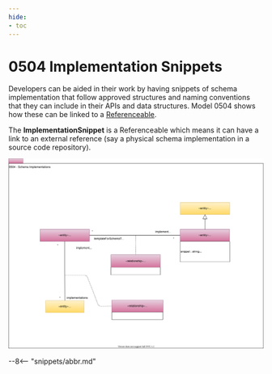 ```yaml
---
hide:
- toc
---
```


<!-- SPDX-License-Identifier: CC-BY-4.0 -->
<!-- Copyright Contributors to the ODPi Egeria project. -->

# 0504 Implementation Snippets

Developers can be aided in their work by having snippets of schema implementation that follow approved structures
and naming conventions that they can include in their APIs and data structures.
Model 0504 shows how these can be linked to a [Referenceable](0010-Base-Model.md).

The **ImplementationSnippet** is a Referenceable which means
it can have a link to an external reference
(say a physical schema implementation in a source code repository).

![UML](0504-Implementation-Snippets.svg)

--8<-- "snippets/abbr.md"